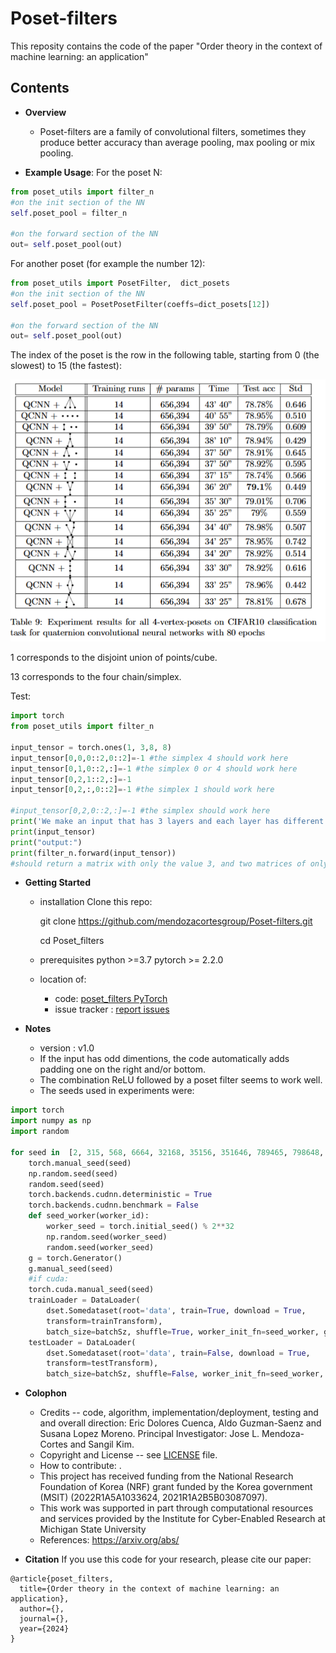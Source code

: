 # Poset-filters

This reposity contains the code of the paper "Order theory in the context of machine learning: an application"

## Contents


* **Overview**
  - Poset-filters are a family of convolutional filters, sometimes they produce better accuracy than average pooling, max pooling or mix pooling.

    
 
* **Example Usage**: 
For the poset N:
```python
from poset_utils import filter_n 
#on the init section of the NN
self.poset_pool = filter_n

#on the forward section of the NN
out= self.poset_pool(out)
```
   
For another poset (for example the number 12):
```python
from poset_utils import PosetFilter,  dict_posets
#on the init section of the NN
self.poset_pool = PosetPosetFilter(coeffs=dict_posets[12])

#on the forward section of the NN
out= self.poset_pool(out)
```
The index of the poset is the row in the following table, starting from 0 (the slowest) to 15 (the fastest):

  ![standart](img/table.png)

1 corresponds to the disjoint union of points/cube.

13 corresponds to the four chain/simplex.


Test:
```python
import torch
from poset_utils import filter_n 

input_tensor = torch.ones(1, 3,8, 8)
input_tensor[0,0,0::2,0::2]=-1 #the simplex 4 should work here
input_tensor[0,1,0::2,:]=-1 #the simplex 0 or 4 should work here
input_tensor[0,2,1::2,:]=-1
input_tensor[0,2,:,0::2]=-1 #the simplex 1 should work here

#input_tensor[0,2,0::2,:]=-1 #the simplex should work here
print('We make an input that has 3 layers and each layer has different patterns.')
print(input_tensor)
print("output:")
print(filter_n.forward(input_tensor))
#should return a matrix with only the value 3, and two matrices of only 1's.
```




* **Getting Started**
  - installation
    Clone this repo:
 
    git clone https://github.com/mendozacortesgroup/Poset-filters.git

    cd Poset_filters

  - prerequisites
    python >=3.7
    pytorch >= 2.2.0

  - location of:
    - code: [poset_filters PyTorch](poset_utils.py)
    - issue tracker : [report issues](https://github.com/mendozacortesgroup/Poset-filters/issues)



* **Notes**
  - version : v1.0
  - If the input has odd dimentions, the code automatically adds padding one on the right and/or bottom.
  - The combination ReLU followed by a poset filter seems to work well.
  - The seeds used in experiments were:
```python
import torch
import numpy as np
import random

for seed in  [2, 315, 568, 6664, 32168, 35156, 351646, 789465, 798648, 4861351, 8465864, 9876568, 6567979, 83115846]:
    torch.manual_seed(seed)
    np.random.seed(seed)
    random.seed(seed)
    torch.backends.cudnn.deterministic = True
    torch.backends.cudnn.benchmark = False
    def seed_worker(worker_id):
        worker_seed = torch.initial_seed() % 2**32
        np.random.seed(worker_seed)
        random.seed(worker_seed)
    g = torch.Generator()
    g.manual_seed(seed)
    #if cuda:
    torch.cuda.manual_seed(seed)
    trainLoader = DataLoader(
        dset.Somedataset(root='data', train=True, download = True,
        transform=trainTransform),
        batch_size=batchSz, shuffle=True, worker_init_fn=seed_worker, generator=g,  **kwargs) #Note the seed_worker and generator
    testLoader = DataLoader(
        dset.Somedataset(root='data', train=False, download = True,
        transform=testTransform),
        batch_size=batchSz, shuffle=False, worker_init_fn=seed_worker, generator=g, **kwargs)
```


* **Colophon**
  - Credits -- code, algorithm, implementation/deployment, testing and and overall direction: Eric Dolores Cuenca, Aldo Guzman-Saenz and Susana Lopez Moreno. Principal Investigator: Jose L. Mendoza-Cortes and Sangil Kim.  
  - Copyright and License -- see [LICENSE](somefile) file.
  - How to contribute: .
  - This project has received funding from the National Research Foundation of Korea (NRF) grant funded by the Korea government (MSIT) (2022R1A5A1033624, 2021R1A2B5B03087097).
  - This work was supported in part through computational resources and services provided by the Institute for Cyber-Enabled Research at Michigan State University
  - References:  https://arxiv.org/abs/
  
* **Citation**
If you use this code for your research, please cite our paper:

```
@article{poset_filters,
  title={Order theory in the context of machine learning: an application},
  author={},
  journal={},
  year={2024}
}
```
